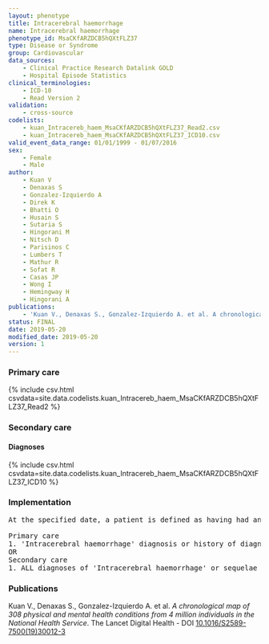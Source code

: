 ```yaml
---
layout: phenotype
title: Intracerebral haemorrhage
name: Intracerebral haemorrhage
phenotype_id: MsaCKfARZDCB5hQXtFLZ37 
type: Disease or Syndrome
group: Cardiovascular
data_sources: 
    - Clinical Practice Research Datalink GOLD
    - Hospital Episode Statistics
clinical_terminologies: 
    - ICD-10
    - Read Version 2
validation: 
    - cross-source
codelists: 
    - kuan_Intracereb_haem_MsaCKfARZDCB5hQXtFLZ37_Read2.csv
    - kuan_Intracereb_haem_MsaCKfARZDCB5hQXtFLZ37_ICD10.csv
valid_event_data_range: 01/01/1999 - 01/07/2016
sex: 
    - Female
    - Male
author: 
    - Kuan V
    - Denaxas S
    - Gonzalez-Izquierdo A
    - Direk K
    - Bhatti O
    - Husain S
    - Sutaria S
    - Hingorani M
    - Nitsch D
    - Parisinos C
    - Lumbers T
    - Mathur R
    - Sofat R
    - Casas JP
    - Wong I
    - Hemingway H
    - Hingorani A
publications: 
    - 'Kuan V., Denaxas S., Gonzalez-Izquierdo A. et al. A chronological map of 308 physical and mental health conditions from 4 million individuals in the National Health Service. The Lancet Digital Health - DOI: 10.1016/S2589-7500(19)30012-3' 
status: FINAL
date: 2019-05-20
modified_date: 2019-05-20
version: 1
---
```

### Primary care 
{% include csv.html csvdata=site.data.codelists.kuan_Intracereb_haem_MsaCKfARZDCB5hQXtFLZ37_Read2 %}
### Secondary care 
#### Diagnoses 
{% include csv.html csvdata=site.data.codelists.kuan_Intracereb_haem_MsaCKfARZDCB5hQXtFLZ37_ICD10 %}
### Implementation 
<pre>At the specified date, a patient is defined as having had an 'Intracerebral haemorrhage' IF they meet the criteria for any of the following on or before the specified date. The earliest date on which the individual meets any of the following criteria on or before the specified date is defined as the first event date:

Primary care
1. 'Intracerebral haemorrhage' diagnosis or history of diagnosis during a consultation 
OR
Secondary care
1. ALL diagnoses of 'Intracerebral haemorrhage' or sequelae of 'Intracerebral haemorrhage' during a hospitalization</pre> 
 
### Publications 
Kuan V., Denaxas S., Gonzalez-Izquierdo A. et al. _A chronological map of 308 physical and mental health conditions from 4 million individuals in the National Health Service_. The Lancet Digital Health - DOI <a href='https://www.thelancet.com/journals/landig/article/PIIS2589-7500(19)30012-3/fulltext'>10.1016/S2589-7500(19)30012-3</a>